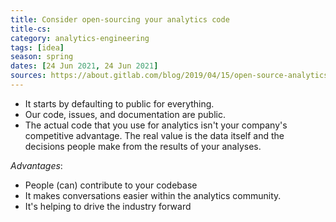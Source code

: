 ```yaml
---
title: Consider open-sourcing your analytics code
title-cs: 
category: analytics-engineering
tags: [idea]
season: spring
dates: [24 Jun 2021, 24 Jun 2021]
sources: https://about.gitlab.com/blog/2019/04/15/open-source-analytics/
---
```


 * It starts by defaulting to public for everything.
 * Our code, issues, and documentation are public.
 * The actual code that you use for analytics isn't your company's competitive advantage. The real value is the data itself and the decisions people make from the results of your analyses.

*Advantages*:
* People (can) contribute to your codebase
* It makes conversations easier within the analytics community.
* It's helping to drive the industry forward
